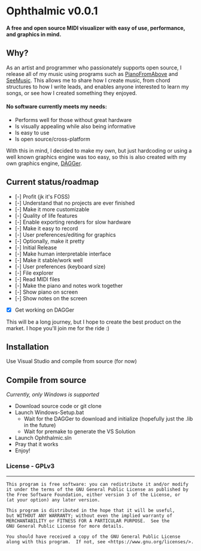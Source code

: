 # Ophthalmic v0.0.1

#### A free and open source MIDI visualizer with easy of use, performance, and graphics in mind.

## Why?
As an artist and programmer who passionately supports open source, I release all of my music using programs such as [PianoFromAbove](https://pfa.mbms.me) and [SeeMusic](https://www.visualmusicdesign.com/seemusic). This allows me to share how I create music, from chord structures to how I write leads, and enables anyone interested to learn my songs, or see how I created something they enjoyed.

#### No software currently meets my needs:
  - Performs well for those without great hardware
  - Is visually appealing while also being informative
  - Is easy to use
  - Is open source/cross-platform

With this in mind, I decided to make my own, but just hardcoding or using a well known graphics engine was too easy, so this is also created with my own graphics engine, [DAGGer](https://github.com/DAGGer).

## Current status/roadmap
  - [-] Profit (jk it's FOSS)
  - [-] Understand that no projects are ever finished
  - [-] Make it more customizable
  - [-] Quality of life features
  - [-] Enable exporting renders for slow hardware
  - [-] Make it easy to record
  - [-] User preferences/editing for graphics
  - [-] Optionally, make it pretty
  - [-] Initial Release
  - [-] Make human interpretable interface
  - [-] Make it stable/work well
  - [-] User preferences (keyboard size)
  - [-] File explorer
  - [-] Read MIDI files
  - [-] Make the piano and notes work together
  - [-] Show piano on screen
  - [-] Show notes on the screen
  - [X] Get working on DAGGer

This will be a long journey, but I hope to create the best product on the market. I hope you'll join me for the ride :)

## Installation
Use Visual Studio and compile from source (for now)

## Compile from source
*Currently, only Windows is supported*

  - Download source code or git clone
  - Launch Windows-Setup.bat
    - Wait for the DAGGer to download and initialize (hopefully just the .lib in the future)
    - Wait for premake to generate the VS Solution
  - Launch Ophthalmic.sln
  - Pray that it works
  - Enjoy!

### License - GPLv3
--------
    This program is free software: you can redistribute it and/or modify
    it under the terms of the GNU General Public License as published by
    the Free Software Foundation, either version 3 of the License, or
    (at your option) any later version.

    This program is distributed in the hope that it will be useful,
    but WITHOUT ANY WARRANTY; without even the implied warranty of
    MERCHANTABILITY or FITNESS FOR A PARTICULAR PURPOSE.  See the
    GNU General Public License for more details.

    You should have received a copy of the GNU General Public License
    along with this program.  If not, see <https://www.gnu.org/licenses/>.
